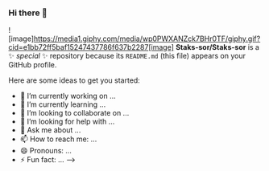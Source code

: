 ### Hi there 👋
 ![image]https://media1.giphy.com/media/wp0PWXANZck7BHr0TF/giphy.gif?cid=e1bb72ff5baf15247437786f637b2287[image]
**Staks-sor/Staks-sor** is a ✨ _special_ ✨ repository because its `README.md` (this file) appears on your GitHub profile.

Here are some ideas to get you started:

- 🔭 I’m currently working on ...
- 🌱 I’m currently learning ...
- 👯 I’m looking to collaborate on ...
- 🤔 I’m looking for help with ...
- 💬 Ask me about ...
- 📫 How to reach me: ...
- 😄 Pronouns: ...
- ⚡ Fun fact: ...
-->
